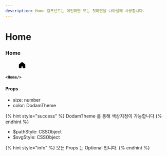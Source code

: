```yaml
---
description: Home 컴포넌트는 메인화면 또는 첫화면을 나타낼때 사용합니다.
---
```


# Home

### Home

<div align="left"><figure><img src="../../../../.gitbook/assets/home.png" alt="" width="24"><figcaption></figcaption></figure></div>

<pre class="language-tsx"><code class="lang-tsx"><strong>&#x3C;Home/>
</strong></code></pre>

#### Props

* size: number
* color: DodamTheme

{% hint style="success" %}
DodamTheme 를 통해 색상지정이 가능합니다
{% endhint %}

* $pathStyle: CSSObject
* $svgStyle: CSSObject

{% hint style="info" %}
모든 Props 는 Optional 입니다.
{% endhint %}

